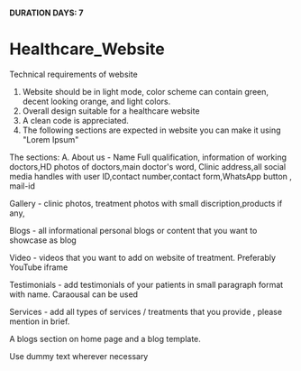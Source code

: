 #### DURATION DAYS: 7

# Healthcare_Website

Technical requirements of website 
1. Website should be in light mode, color scheme can contain green, decent looking orange, and light colors.
2. Overall design suitable for a healthcare website
3. A clean code is appreciated. 
4. The following sections are expected in website you can make it using "Lorem Ipsum"

The sections:
A. About us - Name 
Full qualification, information of working doctors,HD photos of doctors,main doctor's word,
Clinic address,all social media handles with user ID,contact number,contact form,WhatsApp button , mail-id 

Gallery - clinic photos, treatment photos with small discription,products if any,

Blogs - all informational personal blogs or content that you want to showcase as blog

Video - videos that you want to add on website of treatment. Preferably YouTube iframe

Testimonials - add testimonials of your patients in small paragraph format with name. Caraousal can be used

Services - add all types of services / treatments that you provide , please mention in brief.

A blogs section on home page and a blog template.

Use dummy text wherever necessary 
